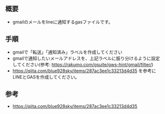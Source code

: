 ## 概要
- gmailのメールをlineに通知するgasファイルです。
## 手順
- gmailで「転送」「通知済み」ラベルを作成してください
- gmailで通知したいメールアドレスを、上記ラベルに振り分けるように設定してください(参考: https://rakumo.com/gsuite/gws-hint/gmail/filter/)
- https://qiita.com/blue928sky/items/287ac3ee1c33213d4d35 を参考にLINEとGASを作成してください。

## 参考
- https://qiita.com/blue928sky/items/287ac3ee1c33213d4d35
